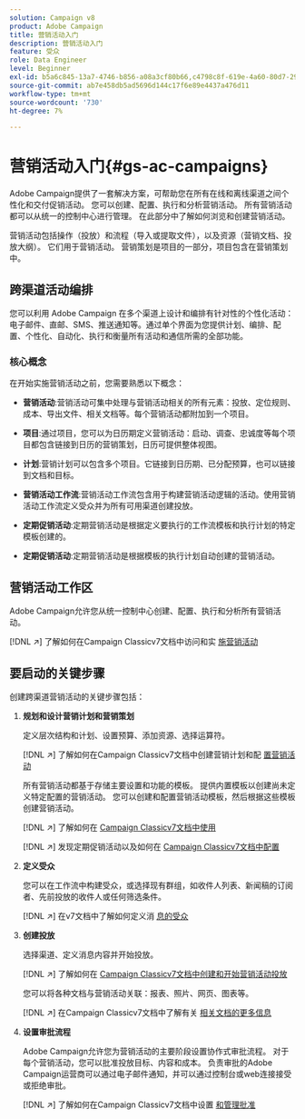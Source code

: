 ```yaml
---
solution: Campaign v8
product: Adobe Campaign
title: 营销活动入门
description: 营销活动入门
feature: 受众
role: Data Engineer
level: Beginner
exl-id: b5a6c845-13a7-4746-b856-a08a3cf80b66,c4798c8f-619e-4a60-80d7-29b9e4c61168
source-git-commit: ab7e458db5ad5696d144c17f6e89e4437a476d11
workflow-type: tm+mt
source-wordcount: '730'
ht-degree: 7%

---
```


# 营销活动入门{#gs-ac-campaigns}

Adobe Campaign提供了一套解决方案，可帮助您在所有在线和离线渠道之间个性化和交付促销活动。 您可以创建、配置、执行和分析营销活动。 所有营销活动都可以从统一的控制中心进行管理。 在此部分中了解如何浏览和创建营销活动。

营销活动包括操作（投放）和流程（导入或提取文件），以及资源（营销文档、投放大纲）。 它们用于营销活动。 营销策划是项目的一部分，项目包含在营销策划中。

## 跨渠道活动编排

您可以利用 Adobe Campaign 在多个渠道上设计和编排有针对性的个性化活动：电子邮件、直邮、SMS、推送通知等。通过单个界面为您提供计划、编排、配置、个性化、自动化、执行和衡量所有活动和通信所需的全部功能。

### 核心概念

在开始实施营销活动之前，您需要熟悉以下概念：

* **营销活动**:营销活动可集中处理与营销活动相关的所有元素：投放、定位规则、成本、导出文件、相关文档等。每个营销活动都附加到一个项目。

* **项目**:通过项目，您可以为日历期定义营销活动：启动、调查、忠诚度等每个项目都包含链接到日历的营销策划，日历可提供整体视图。

* **计划**:营销计划可以包含多个项目。它链接到日历期、已分配预算，也可以链接到文档和目标。

* **营销活动工作流**:营销活动工作流包含用于构建营销活动逻辑的活动。使用营销活动工作流定义受众并为所有可用渠道创建投放。

* **定期促销活动**:定期营销活动是根据定义要执行的工作流模板和执行计划的特定模板创建的。

* **定期促销活动**:定期营销活动是根据模板的执行计划自动创建的营销活动。

## 营销活动工作区

Adobe Campaign允许您从统一控制中心创建、配置、执行和分析所有营销活动。

[!DNL :arrow_upper_right:] 了解如何在Campaign Classicv7文档中访问和实 [施营销活动](https://experienceleague.adobe.com/docs/campaign-classic/using/orchestrating-campaigns/about-marketing-campaigns/accessing-marketing-campaigns.html?lang=en#orchestrating-campaigns)


## 要启动的关键步骤

创建跨渠道营销活动的关键步骤包括：

1. **规划和设计营销计划和营销策划**

   定义层次结构和计划、设置预算、添加资源、选择运算符。

   [!DNL :arrow_upper_right:] 了解如何在Campaign Classicv7文档中创建营销计划和配 [置营销活动](https://experienceleague.adobe.com/docs/campaign-classic/using/orchestrating-campaigns/orchestrate-campaigns/setting-up-marketing-campaigns.html?lang=en#creating-plan-and-program-hierarchy)

   所有营销活动都基于存储主要设置和功能的模板。 提供内置模板以创建尚未定义特定配置的营销活动。 您可以创建和配置营销活动模板，然后根据这些模板创建营销活动。

   [!DNL :arrow_upper_right:] 了解如何在 [Campaign Classicv7文档中使用](https://experienceleague.adobe.com/docs/campaign-classic/using/orchestrating-campaigns/orchestrate-campaigns/marketing-campaign-templates.html?lang=en#orchestrating-campaigns)

   [!DNL :arrow_upper_right:] 发现定期促销活动以及如何在 [Campaign Classicv7文档中配置](https://experienceleague.adobe.com/docs/campaign-classic/using/orchestrating-campaigns/orchestrate-campaigns/setting-up-marketing-campaigns.html?lang=en#recurring-and-periodic-campaigns)

1. **定义受众**

   您可以在工作流中构建受众，或选择现有群组，如收件人列表、新闻稿的订阅者、先前投放的收件人或任何筛选条件。

   [!DNL :arrow_upper_right:] 在v7文档中了解如何定义消 [息的受众](https://experienceleague.adobe.com/docs/campaign-classic/using/orchestrating-campaigns/orchestrate-campaigns/marketing-campaign-target.html?lang=en#orchestrating-campaigns)

1. **创建投放**

   选择渠道、定义消息内容并开始投放。

   [!DNL :arrow_upper_right:] 了解如何在 [Campaign Classicv7文档中创建和开始营销活动投放](https://experienceleague.adobe.com/docs/campaign-classic/using/orchestrating-campaigns/orchestrate-campaigns/marketing-campaign-deliveries.html?lang=en#creating-deliveries)

   您可以将各种文档与营销活动关联：报表、照片、网页、图表等。

   [!DNL :arrow_upper_right:] 在Campaign Classicv7文档中了解有关 [相关文档的更多信息](https://experienceleague.adobe.com/docs/campaign-classic/using/orchestrating-campaigns/orchestrate-campaigns/marketing-campaign-assets.html?lang=en#adding-documents)

1. **设置审批流程**

   Adobe Campaign允许您为营销活动的主要阶段设置协作式审批流程。 对于每个营销活动，您可以批准投放目标、内容和成本。 负责审批的Adobe Campaign运营商可以通过电子邮件通知，并可以通过控制台或web连接接受或拒绝审批。

   [!DNL :arrow_upper_right:] 了解如何在Campaign Classicv7文档中设置 [和管理批准](https://experienceleague.adobe.com/docs/campaign-classic/using/orchestrating-campaigns/orchestrate-campaigns/marketing-campaign-approval.html?lang=en#orchestrating-campaigns)

